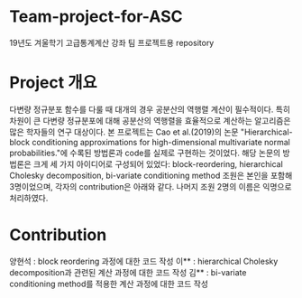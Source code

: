 # Team-project-for-ASC
19년도 겨울학기 고급통계계산 강좌 팀 프로젝트용 repository

# Project 개요
다변량 정규분포 함수를 다룰 때 대개의 경우 공분산의 역행렬 계산이 필수적이다. 특히 차원이 큰 다변량 정규분포에 대해 
공분산의 역행렬을 효율적으로 계산하는 알고리즘은 많은 학자들의 연구 대상이다. 본 프로젝트는 Cao et al.(2019)의 논문 
"Hierarchical-block conditioning approximations for high-dimensional multivariate normal probabilities."에 
수록된 방법론과 code를 실제로 구현하는 것이었다. 해당 논문의 방법론은 크게 세 가지 아이디어로 구성되어 있었다:
block-reordering, hierarchical Cholesky decomposition, bi-variate conditioning method
조원은 본인을 포함해 3명이었으며, 각자의 contribution은 아래와 같다. 나머지 조원 2명의 이름은 익명으로 처리하였다.

# Contribution 
양현석 : block reordering 과정에 대한 코드 작성 
이** : hierarchical Cholesky decomposition과 관련된 계산 과정에 대한 코드 작성
김** : bi-variate conditioning method를 적용한 계산 과정에 대한 코드 작성
